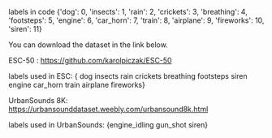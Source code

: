 labels in code {'dog': 0, 'insects': 1, 'rain': 2, 'crickets': 3, 'breathing': 4, 'footsteps': 5, 'engine': 6,
             'car_horn': 7, 'train': 8, 'airplane': 9, 'fireworks': 10, 'siren': 11}

You can download the dataset in the link below.

ESC-50 : https://github.com/karolpiczak/ESC-50

labels used in ESC: {
dog
insects
rain
crickets
breathing
footsteps
siren
engine
car_horn
train
airplane
fireworks}

UrbanSounds 8K: https://urbansounddataset.weebly.com/urbansound8k.html

labels used in UrbanSounds: {engine_idling
gun_shot
siren}
